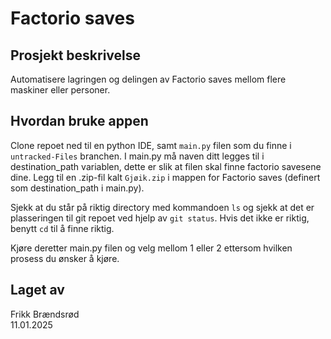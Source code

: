 # Factorio saves

## Prosjekt beskrivelse
Automatisere lagringen og delingen av Factorio saves mellom flere maskiner eller personer.

## Hvordan bruke appen
Clone repoet ned til en python IDE, samt ```main.py``` filen som du finne i ```untracked-Files``` branchen. I main.py må naven ditt legges til i destination_path variablen, dette er slik at filen skal finne factorio savesene dine. Legg til en .zip-fil kalt ```Gjøik.zip``` i mappen for Factorio saves (definert som destination_path i main.py).

Sjekk at du står på riktig directory med kommandoen ```ls``` og sjekk at det er plasseringen til git repoet ved hjelp av ```git status```. Hvis det ikke er riktig, benytt ```cd``` til å finne riktig.

Kjøre deretter main.py filen og velg mellom 1 eller 2 ettersom hvilken prosess du ønsker å kjøre.

## Laget av
Frikk Brændsrød <br>
11.01.2025
